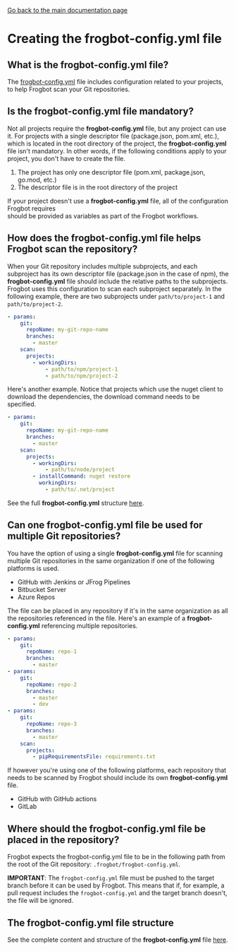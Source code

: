 [Go back to the main documentation page](https://github.com/jfrog/frogbot)

# Creating the frogbot-config.yml file

## What is the frogbot-config.yml file?
The [frogbot-config.yml](templates/.frogbot/frogbot-config.yml) file includes configuration related to your projects, to help Frogbot scan your Git repositories.

## Is the frogbot-config.yml file mandatory?
Not all projects require the **frogbot-config.yml** file, but any project can use it.
For projects with a single descriptor file (package.json, pom.xml, etc.), which is located 
in the root directory of the project, the **frogbot-config.yml** file isn't mandatory.
In other words, if the following conditions apply to your project, you don't have to create the file. 

1. The project has only one descriptor file (pom.xml, package.json, go.mod, etc.) 
2. The descriptor file is in the root directory of the project 

If your project doesn't use a **frogbot-config.yml** file, all of the configuration Frogbot requires  
should be provided as variables as part of the Frogbot workflows.

## How does the frogbot-config.yml file helps Frogbot scan the repository?
When your Git repository includes multiple subprojects, and each subproject has its own descriptor file (package.json in the case of npm), the **frogbot-config.yml** file should 
include the relative paths to the subprojects. Frogbot uses this configuration to scan each subproject separately. 
In the following example, there are two subprojects under `path/to/project-1` and `path/to/project-2`.
```yaml
- params:
    git:
      repoName: my-git-repo-name
      branches:
        - master
    scan:
      projects:
        - workingDirs:
            - path/to/npm/project-1
            - path/to/npm/project-2
```

Here's another example. Notice that projects which use the nuget client to download the dependencies, the download command needs to be specified.
```yaml
- params:
    git:
      repoName: my-git-repo-name
      branches:
        - master
    scan:
      projects:
        - workingDirs:
            - path/to/node/project
        - installCommand: nuget restore
          workingDirs:
            - path/to/.net/project
```

See the full **frogbot-config.yml** structure [here](templates/.frogbot/frogbot-config.yml).

## Can one frogbot-config.yml file be used for multiple Git repositories?
You have the option of using a single **frogbot-config.yml** file for scanning multiple Git repositories in the same organization if one of the following platforms is used.
- GitHub with Jenkins or JFrog Pipelines
- Bitbucket Server
- Azure Repos

The file can be placed in any repository if it's in the same organization as all the repositories referenced in the file. 
Here's an example of a **frogbot-config.yml** referencing multiple repositories.
```yaml
- params:
    git:
      repoName: repo-1
      branches:
        - master
- params:
    git:
      repoName: repo-2
      branches:
        - master
        - dev
- params:
    git:
      repoName: repo-3
      branches:
        - master
    scan:
      projects:
        - pipRequirementsFile: requirements.txt
```

If however you're using one of the following platforms, each repository that needs to be scanned by Frogbot should include its own **frogbot-config.yml** file.
- GitHub with GitHub actions
- GitLab

## Where should the frogbot-config.yml file be placed in the repository?
Frogbot expects the frogbot-config.yml file to be in the following path from the root of the Git repository: `.frogbot/frogbot-config.yml`.

**IMPORTANT**: The `frogbot-config.yml` file must be pushed to the target branch before it can be used by Frogbot. This means that if, for example, a pull request includes the `frogbot-config.yml` and the target branch doesn't, the file will be ignored.

## The frogbot-config.yml file structure
See the complete content and structure of the **frogbot-config.yml** file [here](templates/.frogbot/frogbot-config.yml).
